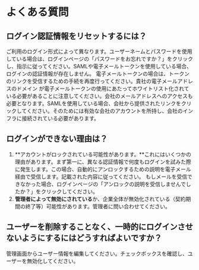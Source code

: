 # よくある質問

## ログイン認証情報をリセットするには？

ご利用のログイン形式によって異なります。ユーザーネームとパスワードを使用している場合は、ログインページの「パスワードをお忘れですか？」をクリックし、指示に従ってください。SAMLや電子メールトークンを使用している場合、ログインの認証情報が存在しません。 電子メールトークンの場合は、トークンのリンクを受信するための手続を再度行ってください。貴社の電子メールアドレスのドメイン が電子メールトークンの使用にあたってホワイトリスト化されている必要があることに注意してください。会社のメールアドレスへのアクセスも必要となります。SAMLを使用している場合、会社から提供されたリンクをクリックしてください。そのためには有効な会社のアカウントを所持し、会社のインフラに接続されている必要があります。

## ログインができない理由は？

1. **アカウントがロックされている可能性があります。**これにはいくつかの理由があります。まず第一に、異なる認証情報で何度もログインを試みた際に発生します。この場合、自動的にアンロックするための説明を電子メール経由で受信します。記載された内容に従ってください。 もしメールを受信できなかった場合、ログインページの「アンロックの説明を受信しませんでしたか？」をクリックしてください。
2. **管理者によって無効にされている**か、企業全体が無効化されている（契約期間の終了等）可能性があります。管理者に問い合わせてください。

## ユーザーを削除することなく、一時的にログインさせないようにするにはどうすればよいですか？

管理画面からユーザー情報を編集してください。チェックボックスを確認し、ユーザーを無効化してください。

## 

